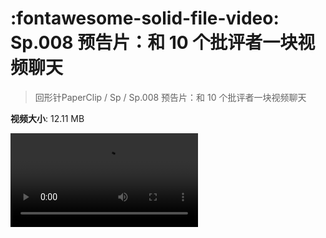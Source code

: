 # :fontawesome-solid-file-video: Sp.008 预告片：和 10 个批评者一块视频聊天

> 回形针PaperClip / Sp / Sp.008 预告片：和 10 个批评者一块视频聊天

**视频大小**: 12.11 MB

<div class="video"><video src="https://file.hsyhx.top/archive/回形针PaperClip/Sp/Sp.008 预告片：和 10 个批评者一块视频聊天.mp4" controls preload>🤔 您的浏览器不支持 video 标签</video></div>